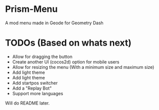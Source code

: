 # Prism-Menu
A mod menu made in Geode for Geometry Dash

# TODOs (Based on whats next)
- Allow for dragging the button
- Create another UI (cocos2d) option for mobile users
- Allow for resizing the menu (With a minimum size and maximum size)
- Add light theme
- Add light theme
- Add startpos switcher
- Add a "Replay Bot"
- Support more languages

Will do README later.
